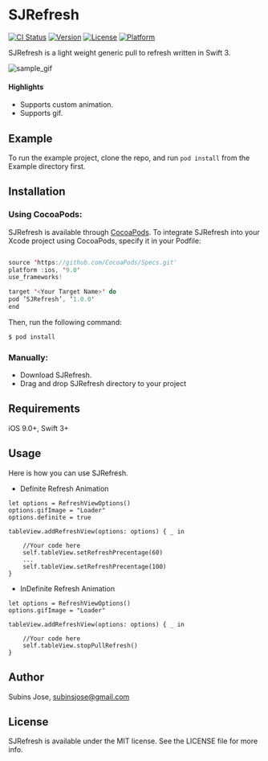 # SJRefresh

[![CI Status](https://img.shields.io/travis/subinspathilettu/SJRefresh.svg?style=flat)](https://travis-ci.org/subinspathilettu/SJRefresh)
[![Version](https://img.shields.io/cocoapods/v/SJRefresh.svg?style=flat)](http://cocoapods.org/pods/SJRefresh)
[![License](https://img.shields.io/cocoapods/l/SJRefresh.svg?style=flat)](http://cocoapods.org/pods/SJRefresh)
[![Platform](https://img.shields.io/cocoapods/p/SJRefresh.svg?style=flat)](http://cocoapods.org/pods/SJRefresh)

SJRefresh is a light weight generic pull to refresh written in Swift 3.

![sample_gif](https://github.com/subinspathilettu/SJRefresh/blob/master/Example/pulltorefresh.gif)

#### Highlights

* Supports custom animation.
* Supports gif.

## Example

To run the example project, clone the repo, and run `pod install` from the Example directory first.

## Installation

### Using CocoaPods:

SJRefresh is available through [CocoaPods](http://cocoapods.org). To integrate SJRefresh into your Xcode project using CocoaPods, specify it in your Podfile:
```swift

source 'https://github.com/CocoaPods/Specs.git'
platform :ios, '9.0'
use_frameworks!

target '<Your Target Name>' do
pod ’SJRefresh’, ‘1.0.0'
end
```

Then, run the following command:
```swift
$ pod install
```
### Manually:

* Download SJRefresh.
* Drag and drop SJRefresh directory to your project

## Requirements

iOS 9.0+, Swift 3+

## Usage

Here is how you can use SJRefresh. 

* Definite Refresh Animation
```
let options = RefreshViewOptions()
options.gifImage = "Loader"
options.definite = true

tableView.addRefreshView(options: options) { _ in

	//Your code here
	self.tableView.setRefreshPrecentage(60)
	...
	self.tableView.setRefreshPrecentage(100)
}
```

* InDefinite Refresh Animation
```
let options = RefreshViewOptions()
options.gifImage = "Loader"

tableView.addRefreshView(options: options) { _ in

	//Your code here
	self.tableView.stopPullRefresh()
}
```

## Author

Subins Jose, subinsjose@gmail.com

## License

SJRefresh is available under the MIT license. See the LICENSE file for more info.
